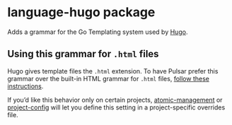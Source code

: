 # language-hugo package

Adds a grammar for the Go Templating system used by [Hugo](https://gohugo.io/).

## Using this grammar for `.html` files

Hugo gives template files the `.html` extension. To have Pulsar prefer this grammar over the built-in HTML grammar for `.html` files, [follow these instructions](https://docs.pulsar-edit.dev/customizing-pulsar/customizing-language-recognition/).

If you’d like this behavior only on certain projects, [atomic-management](https://web.pulsar-edit.dev/packages/atomic-management) or [project-config](https://web.pulsar-edit.dev/packages/project-config) will let you define this setting in a project-specific overrides file.
